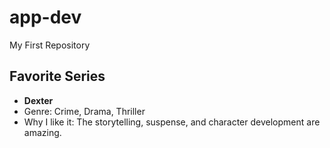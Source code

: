 # app-dev
My First Repository

## Favorite Series
- **Dexter**
- Genre: Crime, Drama, Thriller
- Why I like it: The storytelling, suspense, and character development are amazing.

